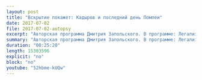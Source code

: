 ```yaml
---
layout: post
title: "Вскрытие покажет: Кадыров и последний день Помпеи"
date: 2017-07-02
file: 2017-07-02-autopsy
excerpt: "Авторская программа Дмитрия Запольского. В программе: Легализация гомосексуальных браков в Германии и что по этому поводу думает Рамзан Кадыров; Роскомнадзор, как рекламное агентство для Павла Дурова; Фартовая яхта и испорченный воздух Лапенранты"
summary: "Авторская программа Дмитрия Запольского. В программе: Легализация гомосексуальных браков в Германии и что по этому поводу думает Рамзан Кадыров; Роскомнадзор, как рекламное агентство для Павла Дурова; Фартовая яхта и испорченный воздух Лапенранты"
duration: "00:25:20"
length: 15303596
explicit: "no"
block: "no"
youtube: "52hbme-kUQw"
---
```

